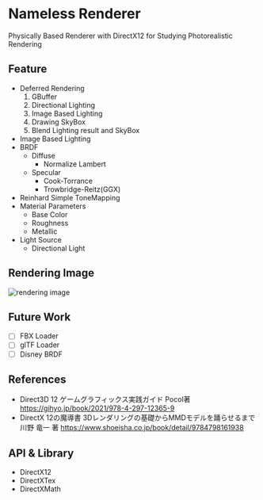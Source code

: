# Nameless Renderer
Physically Based Renderer with DirectX12 for Studying Photorealistic Rendering

## Feature
- Deferred Rendering
  1. GBuffer
  2. Directional Lighting
  3. Image Based Lighting
  4. Drawing SkyBox
  5. Blend Lighting result and SkyBox
- Image Based Lighting
- BRDF
  - Diffuse
    - Normalize Lambert
  - Specular
    - Cook-Torrance
    - Trowbridge-Reitz(GGX)
- Reinhard Simple ToneMapping
- Material Parameters
  - Base Color
  - Roughness
  - Metallic
- Light Source
  - Directional Light

## Rendering Image
![rendering image](https://user-images.githubusercontent.com/83057130/200484927-5bb3747d-829a-41c7-975f-0e48cc539b7a.png)

## Future Work
- [ ] FBX Loader
- [ ] glTF Loader
- [ ] Disney BRDF

## References
- Direct3D 12 ゲームグラフィックス実践ガイド Pocol著 https://gihyo.jp/book/2021/978-4-297-12365-9
- DirectX 12の魔導書 3Dレンダリングの基礎からMMDモデルを踊らせるまで　川野 竜一 著 https://www.shoeisha.co.jp/book/detail/9784798161938

## API & Library
- DirectX12
- DirectXTex
- DirectXMath
